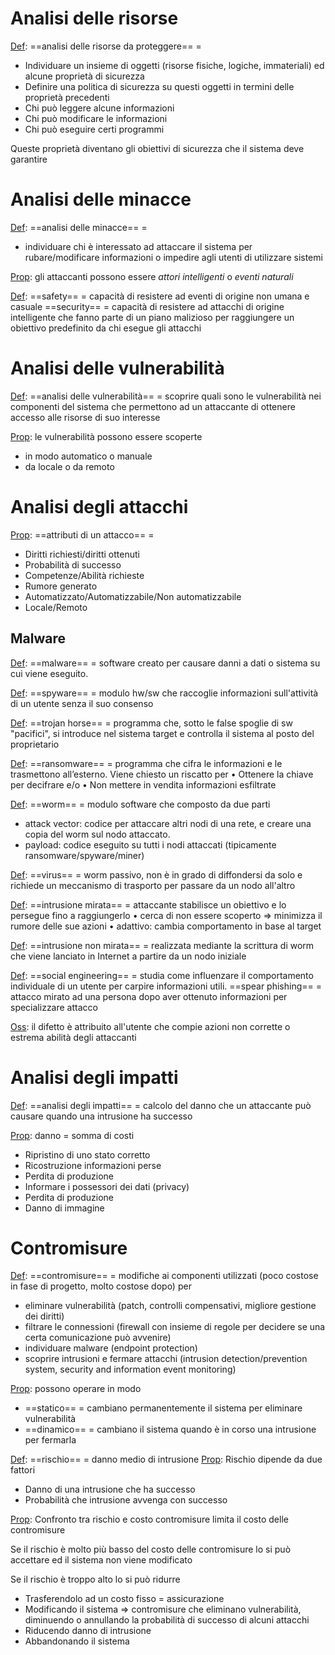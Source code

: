 # Analisi delle risorse
<u>Def</u>: ==analisi delle risorse da proteggere== =
- Individuare un insieme di oggetti (risorse fisiche, logiche, immateriali) ed alcune proprietà di sicurezza
 - Definire una politica di sicurezza su questi oggetti in termini delle proprietà precedenti
- Chi può leggere alcune informazioni
- Chi può modificare le informazioni
- Chi può eseguire certi programmi

Queste proprietà diventano gli obiettivi di sicurezza che il sistema deve garantire

# Analisi delle minacce
<u>Def</u>: ==analisi delle minacce== = 
- individuare chi è interessato ad attaccare il sistema per rubare/modificare informazioni o impedire agli utenti di utilizzare sistemi

<u>Prop</u>: gli attaccanti possono essere *attori intelligenti* o *eventi naturali*

<u>Def</u>: ==safety== = capacità di resistere ad eventi di origine non umana e casuale
	==security== = capacità di resistere ad attacchi di origine intelligente che fanno parte di un
	 piano malizioso per raggiungere un obiettivo predefinito da chi esegue gli attacchi

# Analisi delle vulnerabilità
<u>Def</u>: ==analisi delle vulnerabilità== = scoprire quali sono le vulnerabilità nei componenti del 
	 sistema che permettono ad un attaccante di ottenere accesso alle risorse di suo interesse
	 
<u>Prop</u>: le vulnerabilità possono essere scoperte 
- in modo automatico o manuale
- da locale o da remoto

# Analisi degli attacchi
<u>Prop</u>: ==attributi di un attacco== = 
- Diritti richiesti/diritti ottenuti
- Probabilità di successo
- Competenze/Abilità richieste
- Rumore generato
- Automatizzato/Automatizzabile/Non automatizzabile
- Locale/Remoto

## Malware
<u>Def</u>: ==malware== = software creato per causare danni a dati  o sistema su cui viene eseguito.

<u>Def</u>: ==spyware== = modulo hw/sw che raccoglie informazioni sull'attività  di un utente senza il suo consenso

<u>Def</u>: ==trojan horse== = programma che, sotto le false spoglie di sw "pacifici", si introduce
nel sistema target e controlla il sistema al posto del proprietario

<u>Def</u>: ==ransomware== = programma che cifra le informazioni e le trasmettono all’esterno.
	Viene chiesto un riscatto per
		• Ottenere la chiave per decifrare e/o
		• Non mettere in vendita informazioni esfiltrate

<u>Def</u>: ==worm== = modulo software che composto da due parti
- attack vector: codice per attaccare altri nodi di una rete, e creare una copia del worm sul nodo attaccato.
- payload: codice eseguito su tutti i nodi attaccati (tipicamente ransomware/spyware/miner)

<u>Def</u>: ==virus== = worm passivo, non è in grado di diffondersi da solo e richiede un meccanismo
	di trasporto per passare da un nodo all'altro


<u>Def</u>: ==intrusione mirata== = attaccante stabilisce un obiettivo e lo persegue fino a raggiungerlo
	• cerca di non essere scoperto => minimizza il rumore delle sue azioni
	• adattivo: cambia comportamento in base al target

<u>Def</u>: ==intrusione non mirata== = realizzata mediante la scrittura di worm che viene lanciato in 
	Internet a partire da un nodo iniziale

<u>Def</u>: ==social engineering== = studia come influenzare il comportamento individuale di un utente 
	per carpire informazioni utili.
	==spear phishing== = attacco mirato ad una persona dopo aver ottenuto informazioni per specializzare attacco

<u>Oss</u>: il difetto è attribuito all'utente che compie azioni non corrette o estrema abilità degli attaccanti

# Analisi degli impatti
<u>Def</u>: ==analisi degli impatti== = calcolo del danno che un attaccante può causare quando
una intrusione ha successo

<u>Prop</u>: danno = somma di costi
- Ripristino di uno stato corretto
- Ricostruzione informazioni perse
- Perdita di produzione
- Informare i possessori dei dati (privacy)
- Perdita di produzione
- Danno di immagine

# Contromisure
<u>Def</u>: ==contromisure== = modifiche ai componenti utilizzati (poco costose in fase di progetto, molto costose dopo) per
- eliminare vulnerabilità (patch, controlli compensativi, migliore gestione dei diritti)
- filtrare le connessioni (firewall con insieme di regole per decidere se una certa comunicazione può avvenire)
- individuare malware (endpoint protection)
- scoprire intrusioni e fermare attacchi (intrusion detection/prevention system, security and information event monitoring)

<u>Prop</u>: possono operare in modo
- ==statico== = cambiano permanentemente il sistema per eliminare vulnerabilità
- ==dinamico== = cambiano il sistema quando è in corso una intrusione per fermarla


<u>Def</u>: ==rischio== = danno medio di intrusione 
<u>Prop</u>: Rischio dipende da due fattori
- Danno di una intrusione che ha successo
- Probabilità che intrusione avvenga con successo

<u>Prop</u>: Confronto tra rischio e costo contromisure limita il costo delle contromisure

Se il rischio è molto più basso del costo delle contromisure lo si può accettare ed il sistema non viene modificato

Se il rischio è troppo alto lo si può ridurre
- Trasferendolo ad un costo fisso = assicurazione
- Modificando il sistema => contromisure che eliminano vulnerabilità, diminuendo o annullando la probabilità di successo di alcuni attacchi
- Riducendo danno di intrusione
- Abbandonando il sistema